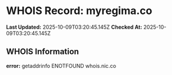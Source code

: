 # WHOIS Record: myregima.co

**Last Updated:** 2025-10-09T03:20:45.145Z
**Checked At:** 2025-10-09T03:20:45.145Z

## WHOIS Information

**error:** getaddrinfo ENOTFOUND whois.nic.co

